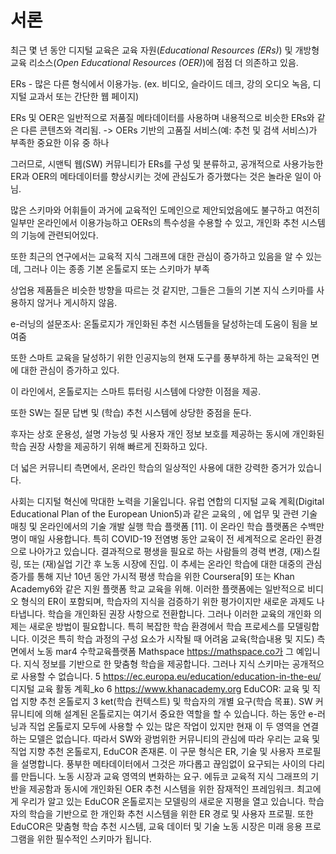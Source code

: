 # 서론

최근 몇 년 동안 디지털 교육은 교육 자원(_Educational Resources (ERs)_) 및 개방형 교육 리소스(_Open Educational Resources (OER)_)에 점점 더 의존하고 있음.

ERs - 많은 다른 형식에서 이용가능.
(ex. 비디오, 슬라이드 데크, 강의 오디오 녹음, 디지털 교과서 또는 간단한 웹 페이지)

ERs 및 OER은 일반적으로 저품질 메타데이터를 사용하며 내용적으로 비슷한 ERs와 같은 다른 콘텐츠와 격리됨.
-> OERs 기반의 고품질 서비스(예: 추천 및 검색 서비스)가 부족한 중요한 이유 중 하나

그러므로, 시맨틱 웹(SW) 커뮤니티가 ERs를 구성 및 분류하고, 공개적으로 사용가능한 ER과 OER의 메타데이터를 향상시키는 것에 관심도가 증가했다는 것은 놀라운 일이 아님.

많은 스키마와 어휘들이 과거에 교육적인 도메인으로 제안되었음에도 불구하고 여전히 일부만 온라인에서 이용가능하고 OERs의 특수성을 수용할 수 있고, 개인화 추천 시스템의 기능에 관련되어있다.

또한 최근의 연구에서는 교육적 지식 그래프에 대한 관심이 증가하고 있음을 알 수 있는데, 그러나 이는 종종 기본 온톨로지 또는 스키마가 부족

상업용 제품들은 비슷한 방향을 따르는 것 같지만, 그들은 그들의 기본 지식 스키마를 사용하지 않거나 게시하지 않음.

e-러닝의 설문조사: 온톨로지가 개인화된 추천 시스템들을 달성하는데 도움이 됨을 보여줌

또한 스마트 교육을 달성하기 위한 인공지능의 현재 도구를 풍부하게 하는 교육적인 면에 대한 관심이 증가하고 있다.

이 라인에서, 온톨로지는 스마트 튜터링 시스템에 다양한 이점을 제공.

또한 SW는 질문 답변 및 (학습) 추천 시스템에 상당한 중점을 둔다.

후자는 상호 운용성, 설명 가능성 및 사용자 개인 정보 보호를 제공하는 동시에 개인화된 학습 권장 사항을 제공하기 위해 빠르게 진화하고 있다.


더 넓은 커뮤니티 측면에서, 온라인 학습의 일상적인 사용에 대한 강력한 증거가 있습니다.

사회는 디지털 혁신에 막대한 노력을 기울입니다.
유럽 연합의 디지털 교육 계획(Digital Educational Plan of the European Union5)과 같은 교육의
, 에
업무 및 관련 기술 매칭 및 온라인에서의 기술 개발 실행
학습 플랫폼 [11]. 이 온라인 학습 플랫폼은 수백만 명이 매일 사용합니다.
특히 COVID-19 전염병 동안 교육이
전 세계적으로 온라인 환경으로 나아가고 있습니다. 결과적으로 평생을 필요로 하는
사람들의 경력 변경, (재)스킬링,
또는 (재)실업 기간 후 노동 시장에 진입. 이 추세는
온라인 학습에 대한 대중의 관심 증가를 통해 지난 10년 동안 가시적
평생 학습을 위한 Coursera[9] 또는 Khan Academy6와 같은 지원 플랫폼
학교 교육을 위해. 이러한 플랫폼에는 일반적으로 비디오 형식의 ER이 포함되며,
학습자의 지식을 검증하기 위한 평가이지만 새로운 과제도 나타냅니다.
학습을 개인화된 권장 사항으로 전환합니다.
그러나 이러한 교육의 개인화 의제는 새로운 방법이 필요합니다.
특히 복잡한 학습 환경에서 학습 프로세스를 모델링합니다. 이것은
특히 학습 과정의 구성 요소가 시작될 때 어려움
교육(학습내용 및 지도) 측면에서 노동 mar4 수학교육플랫폼 Mathspace https://mathspace.co가 그 예입니다.
지식 정보를 기반으로 한 맞춤형 학습을 제공합니다. 그러나 지식 스키마는 공개적으로 사용할 수 없습니다.
5
https://ec.europa.eu/education/education-in-the-eu/
디지털 교육 활동 계획_ko
6
https://www.khanacademy.org
EduCOR: 교육 및 직업 지향 추천 온톨로지 3
ket(학습 컨텍스트) 및 학습자의 개별 요구(학습 목표).
SW 커뮤니티에 의해 설계된 온톨로지는 여기서 중요한 역할을 할 수 있습니다. 하는 동안
e-러닝과 직업 온톨로지 모두에 사용할 수 있는 많은 작업이 있지만 현재 이 두 영역을 연결하는 모델은 없습니다.
따라서 SW와 광범위한 커뮤니티의 관심에 따라 우리는
교육 및 직업 지향 추천 온톨로지, EduCOR
존재론. 이 구문 형식은 ER, 기술 및 사용자 프로필을 설명합니다.
풍부한 메타데이터에서 그것은 까다롭고 끊임없이 요구되는 사이의 다리를 만듭니다.
노동 시장과 교육 영역의 변화하는 요구. 에듀코
교육적 지식 그래프의 기반을 제공함과 동시에
개인화된 OER 추천 시스템을 위한 잠재적인 프레임워크. 최고에게
우리가 알고 있는 EduCOR 온톨로지는 모델링의 새로운 지평을 열고 있습니다.
학습자의 학습을 기반으로 한 개인화 추천 시스템을 위한 ER
경로 및 사용자 프로필. 또한 EduCOR은
맞춤형 학습 추천 시스템, 교육 데이터 및 기술
노동 시장은 미래 응용 프로그램을 위한 필수적인 스키마가 됩니다.
